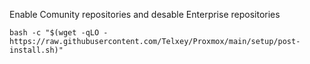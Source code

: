 Enable Comunity repositories and desable Enterprise repositories

    bash -c "$(wget -qLO - https://raw.githubusercontent.com/Telxey/Proxmox/main/setup/post-install.sh)"
